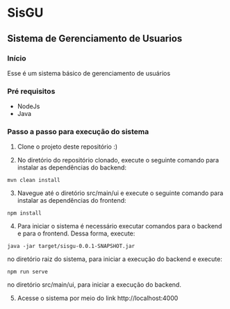 # SisGU #
## Sistema de Gerenciamento de Usuarios ##

### Início ###
Esse é um sistema básico de gerenciamento de usuários

### Pré requisitos ###
- NodeJs
- Java

### Passo a passo para execução do sistema ###
1. Clone o projeto deste repositório :)

2. No diretório do repositório clonado, execute o seguinte comando para instalar as dependências do backend:
```
mvn clean install
```

3. Navegue até o diretório src/main/ui e execute o seguinte comando para instalar as dependências do frontend:
```
npm install
```

4. Para iniciar o sistema é necessário executar comandos para o backend e para o frontend. Dessa forma, execute:
```
java -jar target/sisgu-0.0.1-SNAPSHOT.jar
````
no diretório raiz do sistema, para iniciar a execução do backend e execute:
```
npm run serve
```
no diretório src/main/ui, para iniciar a execução do backend.

5. Acesse o sistema por meio do link http://localhost:4000

